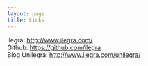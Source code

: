 ```yaml
---
layout: page
title: Links
---
```


<p class="message">
ilegra: <a href="http://www.ilegra.com">http://www.ilegra.com/</a><br/>
Github: <a href="https://github.com/ilegra">https://github.com/ilegra</a><br/>
Blog Unilegra: <a href="http://www.ilegra.com/unilegra">http://www.ilegra.com/unilegra/</a>
</p>
